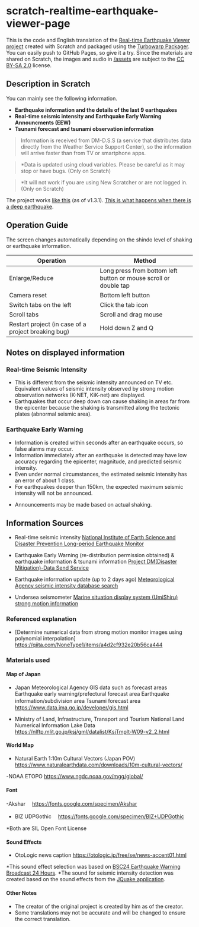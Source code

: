 # scratch-realtime-earthquake-viewer-page

This is the code and English translation of the [Real-time Earthquake Viewer project](https://scratch.mit.edu/projects/636244032) created with Scratch and packaged using the [Turbowarp Packager](https://packager.turbowarp.org/#636244032).
You can easily push to GitHub Pages, so give it a try. Since the materials are shared on Scratch, the images and audio in [/assets](https://github.com/kotoho7/scratch-realtime-earthquake-viewer-page/tree/main/assets) are subject to the [CC BY-SA 2.0](https://creativecommons.org/licenses/by-sa/2.0/deed.ja) license.

## Description in Scratch

You can mainly see the following information.

- **Earthquake information and the details of the last 9 earthquakes**
- **Real-time seismic intensity and Earthquake Early Warning Announcments (EEW)**
- **Tsunami forecast and tsunami observation information**

> Information is received from DM-D.S.S (a service that distributes data directly from the Weather Service Support Center), so the information will arrive faster than from TV or smartphone apps.

> *Data is updated using cloud variables. Please be careful as it may stop or have bugs. (Only on Scratch)

> *It will not work if you are using New Scratcher or are not logged in. (Only on Scratch)

The project works [like this](https://youtu.be/83u_s1SKq1I) (as of v1.3.1). [This is what happens when there is a deep earthquake](https://youtu.be/n83NO49gfHk/). 

## Operation Guide

The screen changes automatically depending on the shindo level of shaking or earthquake information.

|Operation|Method|
|---|---|
|Enlarge/Reduce|Long press from bottom left button or mouse scroll or double tap|
|Camera reset|Bottom left button|
|Switch tabs on the left|Click the tab icon|
|Scroll tabs|Scroll and drag mouse|
|Restart project (in case of a project breaking bug)|Hold down Z and Q|

## Notes on displayed information

### Real-time Seismic Intensity

- This is different from the seismic intensity announced on TV etc. Equivalent values of seismic intensity observed by strong motion observation networks (K-NET, KiK-net) are displayed.
- Earthquakes that occur deep down can cause shaking in areas far from the epicenter because the shaking is transmitted along the tectonic plates (abnormal seismic area).

### Earthquake Early Warning

- Information is created within seconds after an earthquake occurs, so false alarms may occur.
- Information immediately after an earthquake is detected may have low accuracy regarding the epicenter, magnitude, and predicted seismic intensity.
- Even under normal circumstances, the estimated seismic intensity has an error of about 1 class.
- For earthquakes deeper than 150km, the expected maximum seismic intensity will not be announced.
* Announcements may be made based on actual shaking.

## Information Sources

- Real-time seismic intensity
[National Institute of Earth Science and Disaster Prevention Long-period Earthquake Monitor](https://www.lmoni.bosai.go.jp/monitor/)

- Earthquake Early Warning (re-distribution permission obtained) & earthquake information & tsunami information
[Project DM(Disaster Mitigation)-Data Send Service](https://dmdata.jp/docs/telegrams/)
- Earthquake information update (up to 2 days ago)
[Meteorological Agency seismic intensity database search](https://www.data.jma.go.jp/svd/eqdb/data/shindo/)

- Undersea seismometer
[Marine situation display system (UmiShiru) strong motion information](https://www.msil.go.jp/)

### Referenced explanation

- [Determine numerical data from strong motion monitor images using polynomial interpolation]
<https://qiita.com/NoneType1/items/a4d2cf932e20b56ca444>

### Materials used

#### Map of Japan

- Japan Meteorological Agency GIS data such as forecast areas
Earthquake early warning/prefectural forecast area
Earthquake information/subdivision area
Tsunami forecast area
　<https://www.data.jma.go.jp/developer/gis.html>

- Ministry of Land, Infrastructure, Transport and Tourism National Land Numerical Information Lake Data
<https://nlftp.mlit.go.jp/ksj/gml/datalist/KsjTmplt-W09-v2_2.html>

#### World Map

- Natural Earth 1:10m Cultural Vectors (Japan POV)
<https://www.naturalearthdata.com/downloads/10m-cultural-vectors/>

-NOAA ETOPO
<https://www.ngdc.noaa.gov/mgg/global/>

#### Font

-Akshar
　<https://fonts.google.com/specimen/Akshar>
- BIZ UDPGothic
　<https://fonts.google.com/specimen/BIZ+UDPGothic>

*Both are SIL Open Font License

#### Sound Effects

- OtoLogic news caption
<https://otologic.jp/free/se/news-accent01.html>

*This sound effect selection was based on [BSC24 Earthquake Warning Broadcast 24 Hours](https://ch.nicovideo.jp/bousai-share).
*The sound for seismic intensity detection was created based on the sound effects from the [JQuake application](https://jquake.net/).

#### Other Notes

- The creator of the original project is created by him as of the creator.
- Some translations may not be accurate and will be changed to ensure the correct translation.
